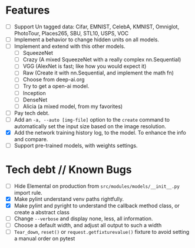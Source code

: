 # Features

- [ ] Support Un tagged data: Cifar, EMNIST, CelebA, KMNIST, Omniglot, PhotoTour, Places265, SBU, STL10, USPS, VOC
- [ ] Implement a behavior to change hidden units on all models.
- [ ] Implement and extend with this other models.
    - [ ] SqueezeNet
    - [ ] Crazy (A mixed SqueezeNet with a really complex nn.Sequential)
    - [ ] VGG (AlexNet is fast; like how you would expect it)
    - [ ] Raw (Create it with nn.Sequential, and implement the math fn)
    - [ ] Choose from deep-ai.org
    - [ ] Try to get a open-ai model.
    - [ ] Inception
    - [ ] DenseNet
    - [ ] Alicia (a mixed model, from my favorites)
- [ ] Pay tech debt.
- [ ] Add an `-a, --auto [img-file]`  option to the `create` command to automatically set the input size
      based on the image resolution.
- [x] Add the network training history log, to the model. To enhance the info and compare.
- [ ] Support pre-trained models, with weights settings.

# Tech debt // Known Bugs

* [ ] Hide Elemental on production from `src/modules/models/__init__.py` import rule.
* [x] Make pylint understand venv paths rightfully.
* [x] Make pylint and pyright to understand the callback method class, or create a abstract class
* [ ] Change `--verbose` and display none, less, all information.
* [ ] Choose a default width, and adjust all output to such a width
* [ ] `Tear_down`, `reset()` or `request.getfixturevalue()` fixture to avoid setting a manual order on pytest
